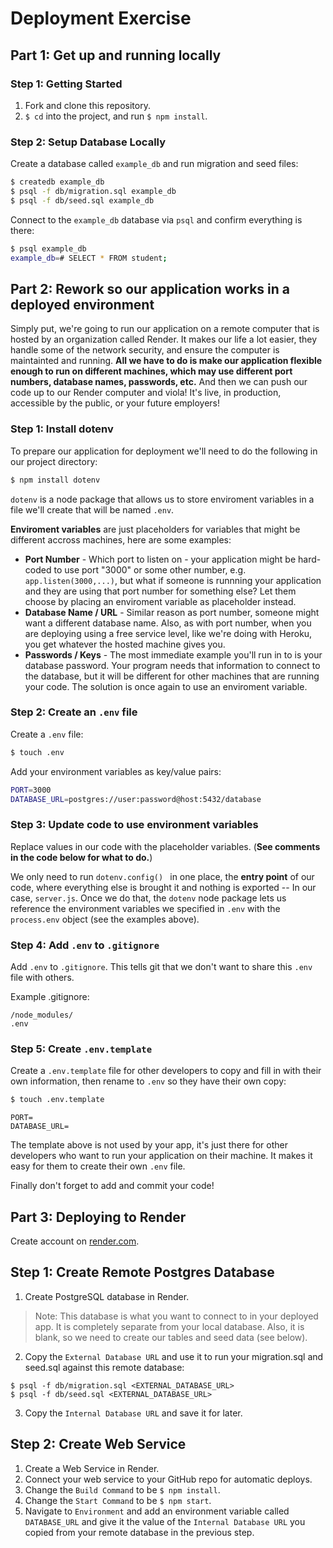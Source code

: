 # Deployment Exercise

## Part 1: Get up and running locally

### Step 1: Getting Started

1. Fork and clone this repository.
1. `$ cd` into the project, and run `$ npm install`.

### Step 2: Setup Database Locally

Create a database called `example_db` and run migration and seed files:

```sh
$ createdb example_db
$ psql -f db/migration.sql example_db
$ psql -f db/seed.sql example_db
```

Connect to the `example_db` database via `psql` and confirm everything is there:

```sh
$ psql example_db
example_db=# SELECT * FROM student;
```

## Part 2: Rework so our application works in a deployed environment

Simply put, we're going to run our application on a remote computer that is hosted by an organization called Render. It makes our life a lot easier, they handle some of the network security, and ensure the computer is maintainted and running. **All we have to do is make our application flexible enough to run on different machines, which may use different port numbers, database names, passwords, etc.** And then we can push our code up to our Render computer and viola! It's live, in production, accessible by the public, or your future employers!

### Step 1: Install dotenv

To prepare our application for deployment we'll need to do the following in our project directory:

```sh
$ npm install dotenv
```

`dotenv` is a node package that allows us to store enviroment variables in a file we'll create that will be named `.env`.

**Enviroment variables** are just placeholders for variables that might be different accross machines, here are some examples:

- **Port Number** - Which port to listen on - your application might be hard-coded to use port "3000" or some other number, e.g. `app.listen(3000,...)`, but what if someone is runnning your application and they are using that port number for something else? Let them choose by placing an enviroment variable as placeholder instead.
- **Database Name / URL** - Similar reason as port number, someone might want a different database name. Also, as with port number, when you are deploying using a free service level, like we're doing with Heroku, you get whatever the hosted machine gives you.
- **Passwords / Keys** - The most immediate example you'll run in to is your database password. Your program needs that information to connect to the database, but it will be different for other machines that are running your code. The solution is once again to use an enviroment variable.

### Step 2: Create an `.env` file

Create a `.env` file:

```sh
$ touch .env
```

Add your environment variables as key/value pairs:

```sh
PORT=3000
DATABASE_URL=postgres://user:password@host:5432/database
```

### Step 3: Update code to use environment variables

Replace values in our code with the placeholder variables. (**See comments in the code below for what to do.**)

We only need to run `dotenv.config() ` in one place, the **entry point** of our code, where everything else is brought it and nothing is exported -- In our case, `server.js`. Once we do that, the `dotenv` node package lets us reference the environment variables we specified in `.env` with the `process.env` object (see the examples above).

### Step 4: Add `.env` to `.gitignore`

Add `.env` to `.gitignore`. This tells git that we don't want to share this `.env` file with others.

Example .gitignore:

```
/node_modules/
.env
```

### Step 5: Create `.env.template`

Create a `.env.template` file for other developers to copy and fill in with their own information, then rename to `.env` so they have their own copy:

```sh
$ touch .env.template
```

```
PORT=
DATABASE_URL=
```

The template above is not used by your app, it's just there for other developers who want to run your application on their machine. It makes it easy for them to create their own `.env` file.

Finally don't forget to add and commit your code!

## Part 3: Deploying to Render

Create account on [render.com](https://render.com).

## Step 1: Create Remote Postgres Database

1. Create PostgreSQL database in Render.

> Note: This database is what you want to connect to in your deployed app. It is completely separate from your local database. Also, it is blank, so we need to create our tables and seed data (see below).

2. Copy the `External Database URL` and use it to run your migration.sql and seed.sql against this remote database:

```
$ psql -f db/migration.sql <EXTERNAL_DATABASE_URL>
$ psql -f db/seed.sql <EXTERNAL_DATABASE_URL>
```

3. Copy the `Internal Database URL` and save it for later.

## Step 2: Create Web Service

1. Create a Web Service in Render.
1. Connect your web service to your GitHub repo for automatic deploys.
1. Change the `Build Command` to be `$ npm install`.
1. Change the `Start Command` to be `$ npm start`.
1. Navigate to `Environment` and add an environment variable called `DATABASE_URL` and give it the value of the `Internal Database URL` you copied from your remote database in the previous step.
